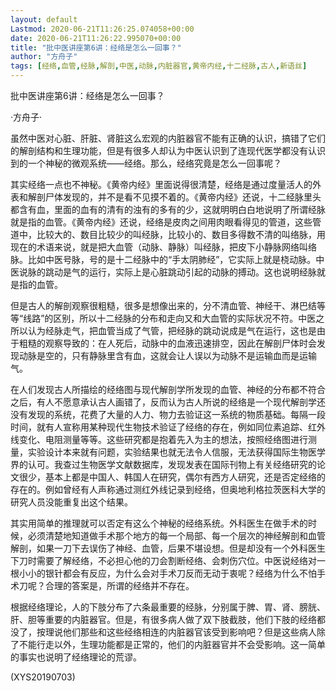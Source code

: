 ```yaml
---
layout: default
Lastmod: 2020-06-21T11:26:25.074058+00:00
date: 2020-06-21T11:26:22.995070+00:00
title: "批中医讲座第6讲：经络是怎么一回事？"
author: "方舟子"
tags: [经络,血管,经脉,解剖,中医,动脉,内脏器官,黄帝内经,十二经脉,古人,新语丝]
---
```


批中医讲座第6讲：经络是怎么一回事？

·方舟子·

虽然中医对心脏、肝脏、肾脏这么宏观的内脏器官不能有正确的认识，搞错了它们的解剖结构和生理功能，但是有很多人却认为中医认识到了连现代医学都没有认识到的一个神秘的微观系统——经络。那么，经络究竟是怎么一回事呢？

其实经络一点也不神秘。《黄帝内经》里面说得很清楚，经络是通过度量活人的外表和解剖尸体发现的，并不是看不见摸不着的。《黄帝内经》还说，十二经脉里头都含有血，里面的血有的清有的浊有的多有的少，这就明明白白地说明了所谓经脉就是指的血管。《黄帝内经》还说，经络是皮肉之间用肉眼看得见的管道，这些管道中，比较大的、数目比较少的叫经脉，比较小的、数目多得数不清的叫络脉，用现在的术语来说，就是把大血管（动脉、静脉）叫经脉，把皮下小静脉网络叫络脉。比如中医号脉，号的是十二经脉中的“手太阴肺经”，它实际上就是桡动脉。中医说脉的跳动是气的运行，实际上是心脏跳动引起的动脉的搏动。这也说明经脉就是指的血管。

但是古人的解剖观察很粗糙，很多是想像出来的，分不清血管、神经干、淋巴结等等“线路”的区别，所以十二经脉的分布和走向又和大血管的实际状况不符。中医之所以认为经脉走气，把血管当成了气管，把经脉的跳动说成是气在运行，这也是由于粗糙的观察导致的：在人死后，动脉中的血液迅速排空，因此在解剖尸体时会发现动脉是空的，只有静脉里含有血，这就会让人误以为动脉不是运输血而是运输气。

在人们发现古人所描绘的经络图与现代解剖学所发现的血管、神经的分布都不符合之后，有人不愿意承认古人画错了，反而认为古人所说的经络是一个现代解剖学还没有发现的系统，花费了大量的人力、物力去验证这一系统的物质基础。每隔一段时间，就有人宣称用某种现代生物技术验证了经络的存在，例如同位素追踪、红外线变化、电阻测量等等。这些研究都是抱着先入为主的想法，按照经络图进行测量，实验设计本来就有问题，实验结果也就无法令人信服，无法获得国际生物医学界的认可。我查过生物医学文献数据库，发现发表在国际刊物上有关经络研究的论文很少，基本上都是中国人、韩国人在研究，偶尔有西方人研究，还是否定经络的存在的。例如曾经有人声称通过测红外线记录到经络，但奥地利格拉茨医科大学的研究人员没能重复出这个结果。

其实用简单的推理就可以否定有这么个神秘的经络系统。外科医生在做手术的时候，必须清楚地知道做手术那个地方的每一个局部、每一个层次的神经解剖和血管解剖，如果一刀下去误伤了神经、血管，后果不堪设想。但是却没有一个外科医生下刀时需要了解经络，不必担心他的刀会割断经络、会刺伤穴位。中医说经络对一根小小的银针都会有反应，为什么会对手术刀反而无动于衷呢？经络为什么不怕手术刀呢？合理的答案是，所谓的经络并不存在。

根据经络理论，人的下肢分布了六条最重要的经脉，分别属于脾、胃、肾、膀胱、肝、胆等重要的内脏器官。但是，有很多病人做了双下肢截肢，他们下肢的经络都没了，按理说他们那些和这些经络相连的内脏器官该受到影响吧？但是这些病人除了不能行走以外，生理功能都是正常的，他们的内脏器官并不会受影响。这一简单的事实也说明了经络理论的荒谬。

(XYS20190703)

